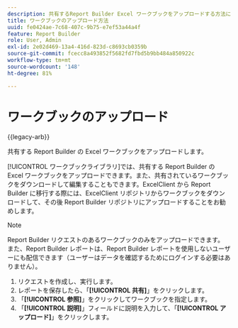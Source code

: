 ```yaml
---
description: 共有するReport Builder Excel ワークブックをアップロードする方法について説明します。
title: ワークブックのアップロード方法
uuid: fe0424ae-7c68-407c-9b75-e7ef53a44a4f
feature: Report Builder
role: User, Admin
exl-id: 2e02d469-13a4-416d-823d-c8693cb0359b
source-git-commit: fcecc8a493852f5682fd7fbd5b9bb484a850922c
workflow-type: tm+mt
source-wordcount: '148'
ht-degree: 81%

---
```


# ワークブックのアップロード

{{legacy-arb}}

共有する Report Builder の Excel ワークブックをアップロードします。

[!UICONTROL ワークブックライブラリ]では、共有する Report Builder の Excel ワークブックをアップロードできます。また、共有されているワークブックをダウンロードして編集することもできます。ExcelClient から Report Builder に移行する際には、ExcelClient リポジトリからワークブックをダウンロードして、その後 Report Builder リポジトリにアップロードすることをお勧めします。

>[!NOTE]
>
>Report Builder リクエストのあるワークブックのみをアップロードできます。 また、Report Builder レポートは、Report Builder レポートを使用しないユーザーにも配信できます（ユーザーはデータを確認するためにログインする必要はありません）。

1. リクエストを作成し、実行します。
1. レポートを保存したら、「**[!UICONTROL 共有]**」をクリックします。
1. 「**[!UICONTROL 参照]**」をクリックしてワークブックを指定します。
1. 「**[!UICONTROL 説明]**」フィールドに説明を入力して、「**[!UICONTROL アップロード]**」をクリックします。
